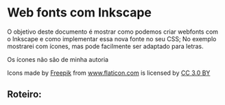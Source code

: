 # Web fonts com Inkscape

O objetivo deste documento é mostrar como podemos criar webfonts com o Inkscape e como implementar essa nova fonte no seu CSS;
No exemplo mostrarei com ícones, mas pode facilmente ser adaptado para letras.

Os ícones não são de minha autoria

<div>Icons made by <a href="http://www.freepik.com" title="Freepik">Freepik</a> from <a href="https://www.flaticon.com/" title="Flaticon">www.flaticon.com</a> is licensed by <a href="http://creativecommons.org/licenses/by/3.0/" title="Creative Commons BY 3.0" target="_blank">CC 3.0 BY</a></div>

Roteiro:
- 
